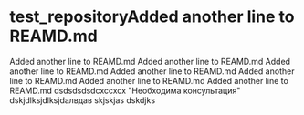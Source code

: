 # test_repositoryAdded another line to REAMD.md
Added another line to REAMD.md
Added another line to REAMD.md
Added another line to REAMD.md
Added another line to REAMD.md
Added another line to REAMD.md
Added another line to REAMD.md
Added another line to REAMD.md
dsdsdsdsdcxccxcx
"Необходима консультация"
dskjdlksjdlksjdалвдав
skjskjas
dskdjks
